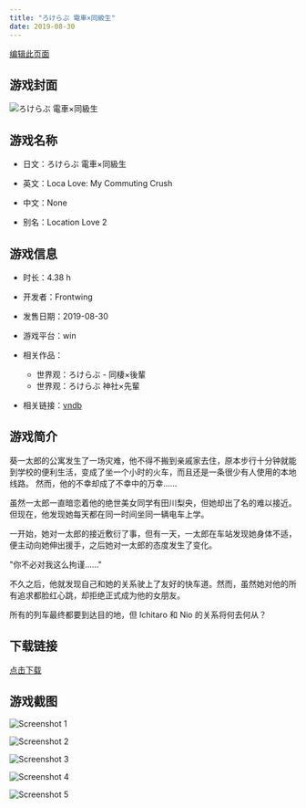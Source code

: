 ```yaml
---
title: "ろけらぶ 電車×同級生"
date: 2019-08-30
---
```

[编辑此页面](https://github.com/ACG-3/ADV3-source/blob/main/source/_posts/games/%E3%82%8D%E3%81%91%E3%82%89%E3%81%B6%20%E9%9B%BB%E8%BB%8A%C3%97%E5%90%8C%E7%B4%9A%E7%94%9F.md)

## 游戏封面

![ろけらぶ 電車×同級生](https%3A//pan.timero.xyz/onedrive/img_lib_001/%E3%82%8D%E3%81%91%E3%82%89%E3%81%B6%20%E9%9B%BB%E8%BB%8A%C3%97%E5%90%8C%E7%B4%9A%E7%94%9F_cover.avif)


## 游戏名称

- 日文：ろけらぶ 電車×同級生
- 英文：Loca Love: My Commuting Crush
- 中文：None

- 别名：Location Love 2


## 游戏信息

- 时长：4.38 h
- 开发者：Frontwing
- 发售日期：2019-08-30
- 游戏平台：win
- 相关作品：
   - 世界观：ろけらぶ - 同棲×後輩
   - 世界观：ろけらぶ 神社×先輩

- 相关链接：[vndb](https://vndb.org/v25690)


## 游戏简介

葵一太郎的公寓发生了一场灾难，他不得不搬到亲戚家去住，原本步行十分钟就能到学校的便利生活，变成了坐一个小时的火车，而且还是一条很少有人使用的本地线路。
然而，他的不幸却成了不幸中的万幸......

虽然一太郎一直暗恋着他的绝世美女同学有田川梨央，但她却出了名的难以接近。但现在，他发现她每天都在同一时间坐同一辆电车上学。

一开始，她对一太郎的接近敷衍了事，但有一天，一太郎在车站发现她身体不适，便主动向她伸出援手，之后她对一太郎的态度发生了变化。

"你不必对我这么拘谨......"

不久之后，他就发现自己和她的关系驶上了友好的快车道。然而，虽然她对他的所有追求都脸红心跳，却拒绝正式成为他的女朋友。

所有的列车最终都要到达目的地，但 Ichitaro 和 Nio 的关系将何去何从？




## 下载链接

[点击下载](https://pan.timero.xyz/onedrive/adv_lib_001/%E3%82%8D%E3%81%91%E3%82%89%E3%81%B6%20%E9%9B%BB%E8%BB%8A%C3%97%E5%90%8C%E7%B4%9A%E7%94%9F)


## 游戏截图


![Screenshot 1](https%3A//pan.timero.xyz/onedrive/img_lib_001/%E3%82%8D%E3%81%91%E3%82%89%E3%81%B6%20%E9%9B%BB%E8%BB%8A%C3%97%E5%90%8C%E7%B4%9A%E7%94%9F_Screenshot_1.avif)

![Screenshot 2](https%3A//pan.timero.xyz/onedrive/img_lib_001/%E3%82%8D%E3%81%91%E3%82%89%E3%81%B6%20%E9%9B%BB%E8%BB%8A%C3%97%E5%90%8C%E7%B4%9A%E7%94%9F_Screenshot_2.avif)

![Screenshot 3](https%3A//pan.timero.xyz/onedrive/img_lib_001/%E3%82%8D%E3%81%91%E3%82%89%E3%81%B6%20%E9%9B%BB%E8%BB%8A%C3%97%E5%90%8C%E7%B4%9A%E7%94%9F_Screenshot_3.avif)

![Screenshot 4](https%3A//pan.timero.xyz/onedrive/img_lib_001/%E3%82%8D%E3%81%91%E3%82%89%E3%81%B6%20%E9%9B%BB%E8%BB%8A%C3%97%E5%90%8C%E7%B4%9A%E7%94%9F_Screenshot_4.avif)

![Screenshot 5](https%3A//pan.timero.xyz/onedrive/img_lib_001/%E3%82%8D%E3%81%91%E3%82%89%E3%81%B6%20%E9%9B%BB%E8%BB%8A%C3%97%E5%90%8C%E7%B4%9A%E7%94%9F_Screenshot_5.avif)

